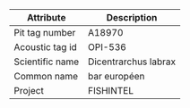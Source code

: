 | Attribute  | Description |
| ------------- | ------------- |
| Pit tag number | A18970 |
| Acoustic tag id | OPI-536 |
| Scientific name | Dicentrarchus labrax |
| Common name | bar européen |
| Project | FISHINTEL |